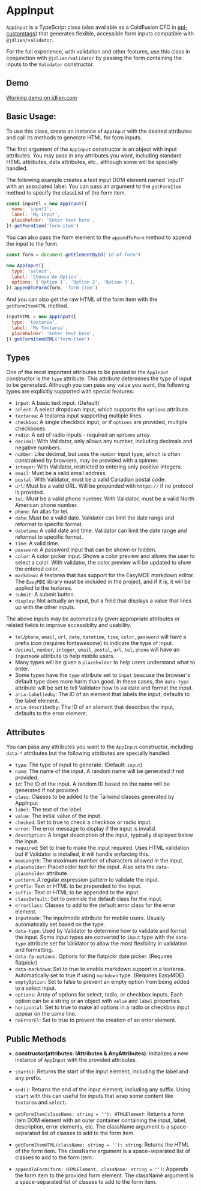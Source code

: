 # AppInput

`AppInput` is a TypeScript class (also available as a ColdFusion CFC in [epl-customtags](https://github.com/jdlien/epl-customtags)) that generates flexible, accessible form inputs compatible with `@jdlien/validator`.

For the full experience, with validation and other features, use this class in conjunction with `@jdlien/validator` by passing the form containing the inputs to the `Validator` constructor.

## Demo

[Working demo on jdlien.com](https://jdlien.com/app-input/demo/)

## Basic Usage:

To use this class, create an instance of `AppInput` with the desired attributes and call its methods to generate HTML for form inputs.

The first argument of the `AppInput` constructor is an object with input attributes. You may pass in any attributes you want, including standard HTML attributes, data attributes, etc., although some will be specially handled.

The following example creates a text input DOM element named 'input1' with an associated label. You can pass an argument to the `getFormItem` method to specify the classList of the form item.

```javascript
const inputEl = new AppInput({
  name: 'input1',
  label: 'My Input',
  placeholder: 'Enter text here',
}).getFormItem('form-item')
```

You can also pass the form element to the `appendToForm` method to append the input to the form.

```javascript
const form = document.getElementById('id-of-form')

new AppInput({
  type: 'select',
  label: 'Choose An Option',
  options: ['Option 1', 'Option 2', 'Option 3'],
}).appendToForm(form, 'form-item')
```

And you can also get the raw HTML of the form item with the `getFormItemHTML` method.

```javascript
inputHTML = new AppInput({
  type: 'textarea',
  label: 'My Textarea',
  placeholder: 'Enter text here',
}).getFormItemHTML('form-item')
```

## Types

One of the most important attributes to be passed to the `AppInput` constructor is the `type` attribute. This attribute determines the type of input to be generated. Although you can pass any value you want, the following types are explicitly supported with special features:

- `input`: A basic text input. (Default)
- `select`: A select dropdown input, which supports the `options` attribute.
- `textarea`: A textarea input supporting multiple lines.
- `checkbox`: A single checkbox input, or if `options` are provided, multiple checkboxes.
- `radio`: A set of radio inputs - required an `options` array.
- `decimal`: With Validator, only allows any number, including decimals and negative numbers.
- `number`: Like decimal, but uses the `number` input type, which is often constrained by browsers, may be provided with a spinner.
- `integer`: With Validator, restricted to entering only positive integers.
- `email`: Must be a valid email address.
- `postal`: With Validator, must be a valid Canadian postal code.
- `url`: Must be a valid URL. Will be prepended with `https://` if no protocol is provided.
- `tel`: Must be a valid phone number. With Validator, must be a valid North American phone number.
- `phone`: An alias for tel.
- `date`: Must be a valid date. Validator can limit the date range and reformat to specific format.
- `datetime`: A valid date and time. Validator can limit the date range and reformat to specific format.
- `time`: A valid time.
- `password`: A password input that can be shown or hidden.
- `color`: A color picker input. Shows a color preview and allows the user to select a color. With validator, the color preview will be updated to show the entered color.
- `markdown`: A textarea that has support for the EasyMDE markdown editor. The `EasyMDE` library must be included in the project, and if it is, it will be applied to the textarea.
- `submit`: A submit button.
- `display`: Not actually an input, but a field that displays a value that lines up with the other inputs.

The above inputs may be automatically given appropriate attributes or related fields to improve accessibilty and usability.

- `tel`/`phone`, `email`, `url`, `date`, `datetime`, `time`, `color`, `password` will have a prefix icon (requires fontawesome) to indicate the type of input.
- `decimal`, `number`, `integer`, `email`, `postal`, `url`, `tel`, `phone` will have an `inputmode` attribute to help mobile users.
- Many types will be given a `placeholder` to help users understand what to enter.
- Some types have the `type` attribute set to `input` beacuse the browser's default type does more harm than good. In these cases, the `data-type` attribute will be set to tell Validator how to validate and format the input.
- `aria-labelledby`: The ID of an element that labels the input, defaults to the label element.
- `aria-describedby`: The ID of an element that describes the input, defaults to the error element.

## Attributes

You can pass any attributes you want to the `AppInput` constructor, including `data-*` attributes but the following attributes are specially handled:

- `type`: The type of input to generate. (Default: `input`)
- `name`: The name of the input. A random name will be generated if not provided.
- `id`: The ID of the input. A random ID based on the name will be generated if not provided.
- `class`: Classes to be added to the Tailwind classes generated by AppInput
- `label`: The text of the label.
- `value`: The initial value of the input.
- `checked`: Set to true to check a checkbox or radio input.
- `error`: The error message to display if the input is invalid.
- `description`: A longer description of the input, typically displayed below the input.
- `required`: Set to true to make the input required. Uses HTML validation but if Validator is installed, it will handle enforcing this.
- `maxLength`: The maximum number of characters allowed in the input.
- `placeholder`: Placeholder text for the input. Also sets the `data-placeholder` attribute.
- `pattern`: A regular expression pattern to validate the input.
- `prefix`: Text or HTML to be prepended to the input.
- `suffix`: Text or HTML to be appended to the input.
- `classDefault`: Set to override the default class for the input.
- `errorClass`: Classes to add to the default error class for the error element.
- `inputmode`: The inputmode attribute for mobile users. Usually automatically set based on the type.
- `data-type`: Used by Validator to determine how to validate and format the input. Some input types are converted to `input` type with the `data-type` attribute set for Validator to allow the most flexibility in validation and formatting.
- `data-fp-options`: Options for the flatpickr date picker. (Requires flatpickr)
- `data-markdown`: Set to true to enable markdown support in a textarea. Automatically set to true if using `markdown` type. (Requires EasyMDE)
- `emptyOption`: Set to false to prevent an empty option from being added to a select input.
- `options`: Array of options for select, radio, or checkbox inputs. Each option can be a string or an object with `value` and `label` properties.
- `horizontal`: Set to true to make all options in a radio or checkbox input appear on the same line.
- `noErrorEl`: Set to true to prevent the creation of an error element.

## Public Methods

- **constructor(attributes: IAttributes & AnyAttributes)**: Initializes a new instance of `AppInput` with the provided attributes.

- `start()`: Returns the start of the input element, including the label and any prefix.
- `end()`: Returns the end of the input element, including any suffix. Using `start` with this can useful for inputs that wrap some content like `textarea` and `select`.

- `getFormItem(className: string = ''): HTMLElement`: Returns a form item DOM element with an outer container containing the input, label, description, error elements, etc. The className argument is a space-separated list of classes to add to the form item.

- `getFormItemHTML(className: string = ''): string`: Returns the HTML of the form item. The className argument is a space-separated list of classes to add to the form item.

- `appendToForm(form: HTMLElement, className: string = '')`: Appends the form item to the provided form element. The className argument is a space-separated list of classes to add to the form item.
